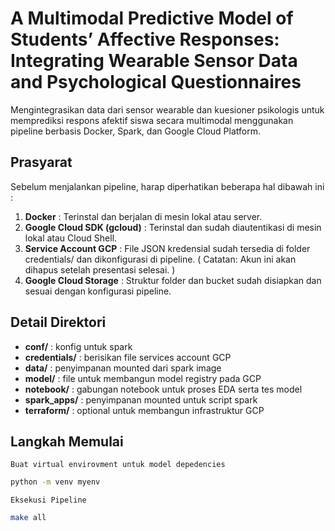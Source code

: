 # A Multimodal Predictive Model of Students’ Affective Responses: Integrating Wearable Sensor Data and Psychological Questionnaires
Mengintegrasikan data dari sensor wearable dan kuesioner psikologis untuk memprediksi respons afektif siswa secara multimodal menggunakan pipeline berbasis Docker, Spark, dan Google Cloud Platform.

## Prasyarat
Sebelum menjalankan pipeline, harap diperhatikan beberapa hal dibawah ini :
1. **Docker** : Terinstal dan berjalan di mesin lokal atau server.
2. **Google Cloud SDK (gcloud)** : Terinstal dan sudah diautentikasi di mesin lokal atau Cloud Shell.
3. **Service Account GCP** : File JSON kredensial sudah tersedia di folder credentials/ dan dikonfigurasi di pipeline. ( Catatan: Akun ini akan dihapus setelah presentasi selesai. )
4. **Google Cloud Storage** : Struktur folder dan bucket sudah disiapkan dan sesuai dengan konfigurasi pipeline.

## Detail Direktori
- **conf/** : konfig untuk spark
- **credentials/** : berisikan file services account GCP
- **data/** : penyimpanan mounted dari spark image
- **model/** : file untuk membangun model registry pada GCP
- **notebook/** : gabungan notebook untuk proses EDA serta tes model
- **spark_apps/** : penyimpanan mounted untuk script spark
- **terraform/** : optional untuk membangun infrastruktur GCP

## Langkah Memulai
`Buat virtual envirovment untuk model depedencies`
```Bash
python -m venv myenv
```

`Eksekusi Pipeline`
```Bash
make all
```
